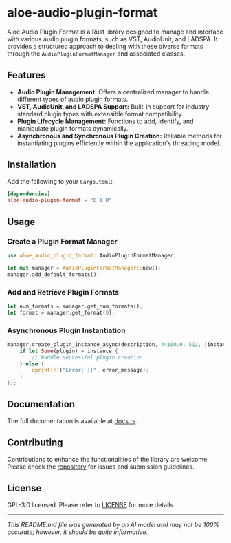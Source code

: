 # aloe-audio-plugin-format

Aloe Audio Plugin Format is a Rust library designed to manage and interface with various audio plugin formats, such as VST, AudioUnit, and LADSPA. It provides a structured approach to dealing with these diverse formats through the `AudioPluginFormatManager` and associated classes.

## Features
- **Audio Plugin Management:** Offers a centralized manager to handle different types of audio plugin formats.
- **VST, AudioUnit, and LADSPA Support:** Built-in support for industry-standard plugin types with extensible format compatibility.
- **Plugin Lifecycle Management:** Functions to add, identify, and manipulate plugin formats dynamically.
- **Asynchronous and Synchronous Plugin Creation:** Reliable methods for instantiating plugins efficiently within the application's threading model.

## Installation
Add the following to your `Cargo.toml`:

```toml
[dependencies]
aloe-audio-plugin-format = "0.1.0"
```

## Usage

### Create a Plugin Format Manager

```rust
use aloe_audio_plugin_format::AudioPluginFormatManager;

let mut manager = AudioPluginFormatManager::new();
manager.add_default_formats();
```

### Add and Retrieve Plugin Formats

```rust
let num_formats = manager.get_num_formats();
let format = manager.get_format(0);
```

### Asynchronous Plugin Instantiation

```rust
manager.create_plugin_instance_async(description, 44100.0, 512, |instance, error_message| {
    if let Some(plugin) = instance {
        // Handle successful plugin creation
    } else {
        eprintln!("Error: {}", error_message);
    }
});
```

## Documentation
The full documentation is available at [docs.rs](https://docs.rs/aloe-audio-plugin-format).

## Contributing
Contributions to enhance the functionalities of the library are welcome. Please check the [repository](https://github.com/klebs6/aloe-rs) for issues and submission guidelines.

## License
GPL-3.0 licensed. Please refer to [LICENSE](https://github.com/klebs6/aloe-rs/blob/main/LICENSE) for more details.

---

*This README.md file was generated by an AI model and may not be 100% accurate; however, it should be quite informative.*